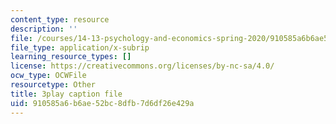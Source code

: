 ```yaml
---
content_type: resource
description: ''
file: /courses/14-13-psychology-and-economics-spring-2020/910585a6b6ae52bc8dfb7d6df26e429a_j5XdY5wkVTA.vtt
file_type: application/x-subrip
learning_resource_types: []
license: https://creativecommons.org/licenses/by-nc-sa/4.0/
ocw_type: OCWFile
resourcetype: Other
title: 3play caption file
uid: 910585a6-b6ae-52bc-8dfb-7d6df26e429a
---
```

